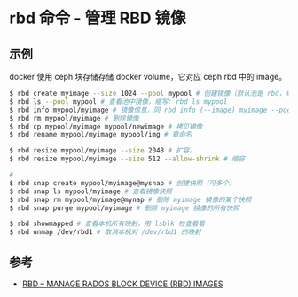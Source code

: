 # rbd 命令 - 管理 RBD 镜像

## 示例

docker 使用 ceph 块存储存储 docker volume，它对应 ceph rbd 中的 image。

```bash
$ rbd create myimage --size 1024 --pool mypool # 创建镜像（默认池是 rbd，单位：MB）
$ rbd ls --pool mypool # 查看池中镜像，缩写: rbd ls mypool
$ rbd info mypool/myimage # 镜像信息，同 rbd info (--image) myimage --pool mypool
$ rbd rm mypool/myimage # 删除镜像
$ rbd cp mypool/myimage mypool/newimage # 拷贝镜像
$ rbd rename mypool/myimage mypool/img # 重命名
```

```bash
$ rbd resize mypool/myimage --size 2048 # 扩容，
$ rbd resize mypool/myimage --size 512 --allow-shrink # 缩容
```

```bash
#
$ rbd snap create mypool/myimage@mysnap # 创建快照（可多个）
$ rbd snap ls mypool/myimage # 查看镜像快照
$ rbd snap rm mypool/myimage@mynap # 删除 myimage 镜像的某个快照
$ rbd snap purge mypool/myimage # 删除 myimage 镜像的所有快照
```

```bash
$ rbd showmapped # 查看本机所有映射，用 lsblk 检查看看
$ rbd unmap /dev/rbd1 # 取消本机对 /dev/rbd1 的映射
```

## 参考

* [RBD – MANAGE RADOS BLOCK DEVICE (RBD) IMAGES](http://docs.ceph.com/docs/master/man/8/rbd/)